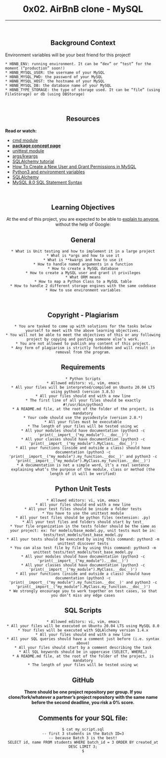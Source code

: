 <center> <h1> 0x02. AirBnB clone - MySQL </h1> </center>

---
<br>
<center> <h2>Background Context</h2> </center>
Environment variables will be your best friend for this project!

    * HBNB_ENV: running environment. It can be “dev” or “test” for the moment (“production” soon!)
    * HBNB_MYSQL_USER: the username of your MySQL
    * HBNB_MYSQL_PWD: the password of your MySQL
    * HBNB_MYSQL_HOST: the hostname of your MySQL
    * HBNB_MYSQL_DB: the database name of your MySQL
    * HBNB_TYPE_STORAGE: the type of storage used. It can be “file” (using FileStorage) or db (using DBStorage)
<br>
<center><h2>Resources</h2></center>
<strong>Read or watch:</strong>
<ul>
<li><a href="https://intranet.alxswe.com/rltoken/OG2OW5Pbjs-ds3ZHT0ow4g">cmd module</a></li>
<li><a href="https://intranet.alxswe.com/concepts/66"><strong>package concept page</strong></a></li>
<li><a href="https://intranet.alxswe.com/rltoken/g0tzN6ea1hWCj5OF99HB9w">unittest module</a></li>
<li><a href="https://intranet.alxswe.com/rltoken/F6YRBSrkkkTTMVc66iaMgA">args/kwargs</a></li>
<li><a href="https://intranet.alxswe.com/rltoken/GYWCmxokUZKAr-T93iQPcQ">SQLAlchemy tutorial</a></li>
<li><a href="https://intranet.alxswe.com/rltoken/m4ogDCoKVm3Us0FybYh1tA">How To Create a New User and Grant Permissions in MySQL</a></li>
<li><a href="https://intranet.alxswe.com/rltoken/FJCSaX1TCf0HAOzhsH_eWA">Python3 and environment variables</a></li>
<li><a href="https://intranet.alxswe.com/rltoken/bWxESLJVYGNonjOYg8fOVg">SQLAlchemy</a></li>
<li><a href="https://intranet.alxswe.com/rltoken/n6ePnCDwnbQMbxGgeoe1VA">MySQL 8.0 SQL Statement Syntax</a></li>
</ul>
<br>
<center><h2>Learning Objectives</h2><center>
At the end of this project, you are expected to be able to <a href="https://intranet.alxswe.com/rltoken/3nWKduPHOPRUFGNEtT-SMw">explain to anyone</a>, <stong>without the help of Google</strong>:
<br>
<center><h2>General</h2></center>

    * What is Unit testing and how to implement it in a large project
    * What is *args and how to use it
    * What is **kwargs and how to use it
    * How to handle named arguments in a function
    * How to create a MySQL database
    * How to create a MySQL user and grant it privileges
    * What ORM means
    * How to map a Python Class to a MySQL table
    * How to handle 2 different storage engines with the same codebase
    * How to use environment variables
<br>
<center><h2>Copyright - Plagiarism</h2></center>

    * You are tasked to come up with solutions for the tasks below yourself to meet with the above learning objectives.
    * You will not be able to meet the objectives of this or any following project by copying and pasting someone else’s work.
    * You are not allowed to publish any content of this project.
    * Any form of plagiarism is strictly forbidden and will result in removal from the program.

<center><h2>Requirements</h2></center>
    
    * Python Scripts
    * Allowed editors: vi, vim, emacs
    * All your files will be interpreted/compiled on Ubuntu 20.04 LTS using python3 (version 3.8.5)
    * All your files should end with a new line
    * The first line of all your files should be exactly #!/usr/bin/python3
    * A README.md file, at the root of the folder of the project, is mandatory
    * Your code should use the pycodestyle (version 2.8.*)
    * All your files must be executable
    * The length of your files will be tested using wc
    * All your modules should have documentation (python3 -c 'print(__import__("my_module").__doc__)')
    * All your classes should have documentation (python3 -c 'print(__import__("my_module").MyClass.__doc__)')
    * All your functions (inside and outside a class) should have documentation (python3 -c 'print(__import__("my_module").my_function.__doc__)' and python3 -c 'print(__import__("my_module").MyClass.my_function.__doc__)')
    * A documentation is not a simple word, it’s a real sentence explaining what’s the purpose of the module, class or method (the length of it will be verified)
<center> <h2>Python Unit Tests</h2> <center>

    * Allowed editors: vi, vim, emacs
    * All your files should end with a new line
    * All your test files should be inside a folder tests
    * You have to use the unittest module
    * All your test files should be python files (extension: .py)
    * All your test files and folders should start by test_
    * Your file organization in the tests folder should be the same as your project: ex: for models/base_model.py, unit tests must be in: tests/test_models/test_base_model.py
    * All your tests should be executed by using this command: python3 -m unittest discover tests
    * You can also test file by file by using this command: python3 -m unittest tests/test_models/test_base_model.py
    * All your modules should have documentation (python3 -c 'print(__import__("my_module").__doc__)')
    * All your classes should have documentation (python3 -c 'print(__import__("my_module").MyClass.__doc__)')
    * All your functions (inside and outside a class) should have documentation (python3 -c 'print(__import__("my_module").my_function.__doc__)' and python3 -c 'print(__import__("my_module").MyClass.my_function.__doc__)')
    * We strongly encourage you to work together on test cases, so that you don’t miss any edge cases

<center><h2>SQL Scripts</h2></center>
    
    * Allowed editors: vi, vim, emacs
    * All your files will be executed on Ubuntu 20.04 LTS using MySQL 8.0
    * Your files will be executed with SQLAlchemy version 1.4.x
    * All your files should end with a new line
    * All your SQL queries should have a comment just before (i.e. syntax above)
    * All your files should start by a comment describing the task
    * All SQL keywords should be in uppercase (SELECT, WHERE…)
    * A README.md file, at the root of the folder of the project, is mandatory
    * The length of your files will be tested using wc

<center><h2>GitHub</h2></center>

<strong>There should be one project repository per group. If you clone/fork/whatever a partner’s project repository with the same name before the second deadline, you risk a 0% score.</strong>

<center><h2>Comments for your SQL file:</h2></center>

```
$ cat my_script.sql
-- first 3 students in the Batch ID=3
-- because Batch 3 is the best!
SELECT id, name FROM students WHERE batch_id = 3 ORDER BY created_at DESC LIMIT 3;
$
```